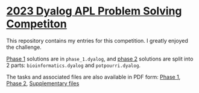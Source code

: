 #  [2023 Dyalog APL Problem Solving Competiton](https://www.dyalog.com/student-competition.htm)

This repository contains my entries for this competition. I greatly enjoyed the challenge.

[Phase 1](https://contest.dyalog.com/?goto=P1Intro) solutions are in `phase_1.dyalog`, and
[phase 2](https://contest.dyalog.com/?goto=P2Intro) solutions are split into 2 parts: `bioinformatics.dyalog` and `potpourri.dyalog`.

The tasks and associated files are also available in PDF form:
[Phase 1](https://www.dyalog.com/uploads/files/student_competition/2023_problems_phase1.pdf),
[Phase 2](https://www.dyalog.com/uploads/files/student_competition/2023_problems_phase2.pdf),
[Supplementary files](https://www.dyalog.com/uploads/files/student_competition/Phase2materials2023.zip)
